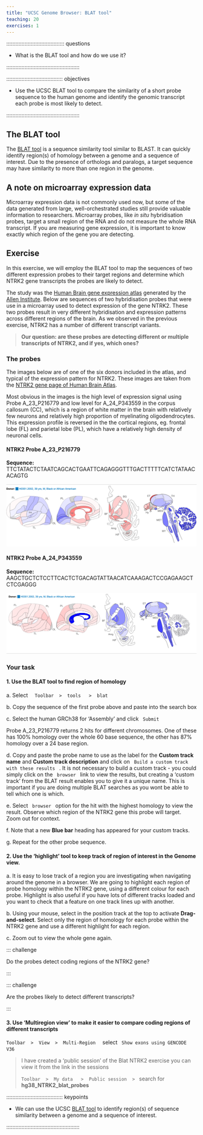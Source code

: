 ```yaml
---
title: "UCSC Genome Browser: BLAT tool"
teaching: 20
exercises: 1
---
```


:::::::::::::::::::::::::::::::::::::: questions 

- What is the BLAT tool and how do we use it?

::::::::::::::::::::::::::::::::::::::::::::::::

::::::::::::::::::::::::::::::::::::: objectives

- Use the UCSC BLAT tool to compare the similarity of a short probe sequence to the 
human genome and identify the genomic transcript each probe is most likely to detect.

::::::::::::::::::::::::::::::::::::::::::::::::

## The BLAT tool

The [BLAT tool](https://genome.ucsc.edu/FAQ/FAQblat.html) is a sequence similarity 
tool similar to BLAST. It can quickly identify region(s) of homology between a genome 
and a sequence of interest. Due to the presence of orthologs and paralogs, a target sequence 
may have similarity to more than one region in the genome. 

## A note on microarray expression data

Microarray expression data is not commonly used now, but some of the data generated from 
large, well-orchestrated studies still provide valuable information to researchers. 
Microarray probes, like *in situ* hybridisation probes, target a small region of the RNA 
and do not measure the whole RNA transcript. If you are measuring gene expression, it is 
important to know exactly which region of the gene you are detecting. 

## Exercise

In this exercise, we will employ the BLAT tool to map the sequences of two different expression probes 
to their target regions and determine which NTRK2 gene transcripts the probes are likely to detect.

The study was the [Human Brain gene expression atlas](http://human.brain-map.org/) 
generated by the [Allen Institute](https://alleninstitute.org/about/). 
Below are sequences of two hybridisation probes that were use in a microarray 
used to detect expression of the gene NTRK2. These two probes result in very different 
hybridisation and expression patterns across different regions of the brain. 
As we observed in the previous exercise, NTRK2 has a number of different transcript variants. 

> **Our question: are these probes are detecting different or multiple transcripts of NTRK2, and if yes, which ones?**

### The probes

The images below are of one of the six donors included in the atlas, and typical 
of the expression pattern for NTRK2. These images are taken from the 
[NTRK2 gene page of Human Brain Atlas](http://human.brain-map.org/microarray/gene/show/4884).

Most obvious in the images is the high level of expression signal using Probe A_23_P216779 
and low level for A_24_P343559 in the corpus callosum (CC), which is a region of white matter 
in the brain with relatively few neurons and relatively high proportion of myelinating oligodendrocytes. 
This expression profile is reversed in the the cortical regions, eg. frontal lobe (FL) and parietal lobe (PL), 
which have a relatively high density of neuronal cells.

#### NTRK2 Probe A_23_P216779

**Sequence:** TTCTATACTCTAATCAGCACTGAATTCAGAGGGTTTGACTTTTTCATCTATAACACAGTG

![Z score of expression level in Human brain (blue = low expression, red = high expression)](episodes/fig/05BLAT_ProbeA23_ABA_P216779.png)

#### NTRK2 Probe A_24_P343559 

**Sequence:** AAGCTGCTCTCCTTCACTCTGACAGTATTAACATCAAAGACTCCGAGAAGCTCTCGAGGG

![Z score of expression level in Human brain (blue = low expression, red = high expression)](episodes/fig/05BLAT_ProbeA24_ABA_P343559.png)

### Your task

#### 1. Use the BLAT tool to find region of homology

a. Select  `  Toolbar  >  tools   >  blat`

b. Copy the sequence of the first probe above and paste into the search box

c. Select the human GRCh38 for ‘Assembly’ and click  `  Submit  `
  
  Probe A_23_P216779 returns 2 hits for different chromosomes. 
  One of these has 100% homology over the whole 60 base sequence, 
  the other has 87% homology over a 24 base region.
  
d. Copy and paste the probe name to use as the label for the **Custom track name** and **Custom track description** 
and click on  `  Build a custom track with these results  `  . 
It is not necessary to build a custom track - you could simply click on 
the  `  browser  `  link to view the results, but creating a ‘custom track’ from 
the BLAT result enables you to give it a unique name. This is important if you 
are doing multiple BLAT searches as you wont be able to tell which one is which.

e. Select  `  browser  `  option for the hit with the highest homology to view the result. 
Observe which region of the NTRK2 gene this probe will target. Zoom out for context.

f. Note that a new **Blue bar** heading has appeared for your custom tracks.

g. Repeat for the other probe sequence.

#### 2. Use the ‘highlight’ tool to keep track of region of interest in the Genome view.

a. It is easy to lose track of a region you are investigating when navigating around the 
genome in a browser. We are going to highlight each region of probe homology within the NTRK2 gene, 
using a different colour for each probe. Highlight is also useful if you have lots of different tracks 
loaded and you want to check that a feature on one track lines up with another.

b. Using your mouse, select in the position track at the top to activate **Drag-and-select**. 
Select only the region of homology for each probe within the NTRK2 gene and use a different highlight for each region. 

c. Zoom out to view the whole gene again.

::: challenge

Do the probes detect coding regions of the NTRK2 gene?

:::

::: challenge

Are the probes likely to detect different transcripts?

:::


#### 3. Use ‘Multiregion view’ to make it easier to compare coding regions of different transcripts

`Toolbar  >  View  >  Multi-Region  `  select  `  Show exons using GENCODE V36  `

> I have created a ‘public session’ of the Blat NTRK2 exercise you can view it from the link in the sessions
>
> ` Toolbar  >  My data   >  Public session  >  `  search for **hg38_NTRK2_blat_probes**



::::::::::::::::::::::::::::::::::::: keypoints 

- We can use the UCSC [BLAT tool](https://genome.ucsc.edu/FAQ/FAQblat.html) to 
identify region(s) of sequence similarity between a genome 
and a sequence of interest.

::::::::::::::::::::::::::::::::::::::::::::::::

